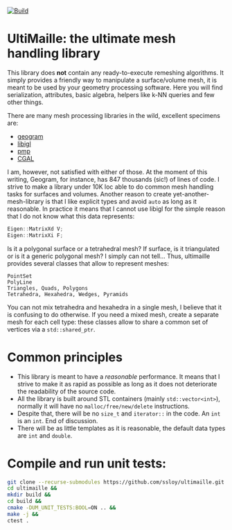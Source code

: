[![Build](https://github.com/ssloy/ultimaille/actions/workflows/continuous.yml/badge.svg?event=push)](https://github.com/ssloy/ultimaille/actions/workflows/continuous.yml)

# UltiMaille: the ultimate mesh handling library
This library does **not** contain any ready-to-execute remeshing algorithms. It simply provides a friendly way to manipulate a surface/volume mesh, it is meant to be used by your geometry processing software.
Here you will find serialization, attributes, basic algebra, helpers like k-NN queries and few other things.

There are many mesh processing libraries in the wild, excellent specimens are:
* [geogram](http://alice.loria.fr/software/geogram/doc/html/index.html)
* [libigl](https://github.com/libigl/libigl)
* [pmp](http://www.pmp-library.org/)
* [CGAL](https://www.cgal.org/)

I am, however, not satisfied with either of those. At the moment of this writing, Geogram, for instance, has 847 thousands (sic!) of lines of code. I strive to make a library under 10K loc able to do common mesh handling tasks for surfaces and volumes. Another reason to create yet-another-mesh-library is that I like explicit types and avoid `auto` as long as it reasonable. In practice it means that I cannot use libigl for the simple reason that I do not know what this data represents:
```C++
Eigen::MatrixXd V;
Eigen::MatrixXi F;
```
Is it a polygonal surface or a tetrahedral mesh? If surface, is it triangulated or is it a generic polygonal mesh? I simply can not tell... Thus, ultimaille provides several classes that allow to represent meshes:
```
PointSet
PolyLine
Triangles, Quads, Polygons
Tetrahedra, Hexahedra, Wedges, Pyramids
```

You can not mix tetrahedra and hexahedra in a single mesh, I believe that it is confusing to do otherwise. If you need a mixed mesh, create a separate mesh for each cell type: these classes allow to share a common set of vertices via a `std::shared_ptr`.

# Common principles
* This library is meant to have a *reasonable* performance. It means that I strive to make it as rapid as possible as long as it does not deteriorate the readability of the source code.
* All the library is built around STL containers (mainly `std::vector<int>`), normally it will have no `malloc/free/new/delete` instructions.
* Despite that, there will be no `size_t` and `iterator::` in the code. An `int` is an `int`. End of discussion.
* There will be as little templates as it is reasonable, the default data types are `int` and `double`.

# Compile and run unit tests:
```sh
git clone --recurse-submodules https://github.com/ssloy/ultimaille.git &&
cd ultimaille &&
mkdir build &&
cd build &&
cmake -DUM_UNIT_TESTS:BOOL=ON .. &&
make -j &&
ctest .
```

